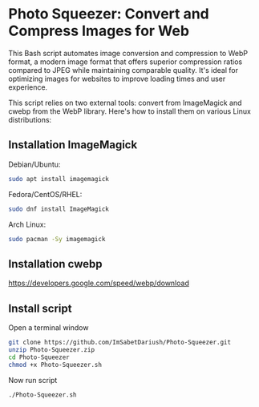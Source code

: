 
# Photo Squeezer: Convert and Compress Images for Web

This Bash script automates image conversion and compression to WebP format, a modern image format that offers superior compression ratios compared to JPEG while maintaining comparable quality. It's ideal for optimizing images for websites to improve loading times and user experience.

This script relies on two external tools: convert from ImageMagick and cwebp from the WebP library. Here's how to install them on various Linux distributions:

## Installation ImageMagick
Debian/Ubuntu:
```bash
sudo apt install imagemagick
```
Fedora/CentOS/RHEL:
```bash
sudo dnf install ImageMagick
```
Arch Linux:
```bash
sudo pacman -Sy imagemagick
```
## Installation cwebp
https://developers.google.com/speed/webp/download

## Install script
Open a terminal window
```bash
git clone https://github.com/ImSabetDariush/Photo-Squeezer.git
unzip Photo-Squeezer.zip
cd Photo-Squeezer
chmod +x Photo-Squeezer.sh
```
Now run script 
```bash
./Photo-Squeezer.sh
```
